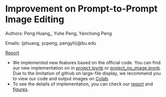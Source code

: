 # Improvement on Prompt-to-Prompt Image Editing

Authors: Peng Huang,, Yuhe Peng, Yanchong Peng

Emails: {phuang, ycpeng, pengyh}@bu.edu

[Report](reports/BU_CS640_Improvement_P2P_JH3.pdf)

- We implemented new features based on the official code. You can find our new implementation on in [project.ipynb](project.ipynb) or [project_no_image.ipynb](project_no_image.ipynb). Due to the limitation of github on large-file display, we recommend you to view our code and output images on [Colab](https://colab.research.google.com/drive/1_VARtsKOFTJXNQNxUxs-_OUUx-btJMe-?usp=sharing).
-  To see the details of implementation, you can check our [report](report/BU_CS640_Improvement_P2P_JH3.pdf) and [figures](reports/figures).



